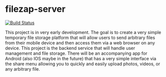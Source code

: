 # filezap-server
[![Build Status](https://travis-ci.org/whitebarry/filezap-server.svg?branch=master)](https://travis-ci.org/whitebarry/filezap-server)

This project is in very early development. The goal is to create a very simple temporary file storage platform that will allow users to send arbitrary files from their mobile device and then access them via a web browser on any device. This project is the backend service that will handle user management and file storage. There will be an accompanying app for Android (also IOS maybe in the future) that has a very simple interface via the share menu allowing you to quickly and easily upload photos, videos, or any arbitrary file.
